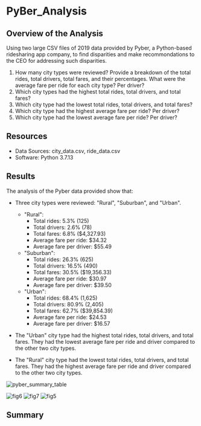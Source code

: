 # PyBer_Analysis
## Overview of the Analysis
Using two large CSV files of 2019 data provided by Pyber, a Python-based ridesharing app company, to find disparities and make recommondations to the CEO for addressing such disparities.

 1. How many city types were reviewed? Provide a breakdown of the total rides, total drivers, total fares, and their percentages. What were the average fare per ride for each city type? Per driver?
 2. Which city types had the highest total rides, total drivers, and total fares?
 3. Which city type had the lowest total rides, total drivers, and total fares?
 4. Which city type had the highest average fare per ride? Per driver?
 5. Which city type had the lowest average fare per ride? Per driver?


## Resources
 - Data Sources: city_data.csv, ride_data.csv
 - Software: Python 3.7.13

 ## Results
 
The analysis of the Pyber data provided show that:
  - Three city types were reviewed: "Rural", "Suburban", and "Urban".

    - "Rural":
        - Total rides: 5.3% (125)
        - Total drivers: 2.6% (78)
        - Total fares: 6.8% ($4,327.93)
        - Average fare per ride: $34.32
        - Average fare per driver: $55.49
    - "Suburban": 
        - Total rides: 26.3% (625)
        - Total drivers: 16.5% (490)
        - Total fares: 30.5% ($19,356.33)
        - Average fare per ride: $30.97
        - Average fare per driver: $39.50
    - "Urban": 
        - Total rides: 68.4% (1,625)
        - Total drivers: 80.9% (2,405)
        - Total fares: 62.7% ($39,854.39)
        - Average fare per ride: $24.53
        - Average fare per driver: $16.57
 - The "Urban" city type had the highest total rides, total drivers, and total fares. They had the lowest average fare per ride and driver compared to the other two city types.
 - The "Rural" city type had the lowest total rides, total drivers, and total fares. They had the highest average fare per ride and driver compared to the other two city types.
 
 ![pyber_summary_table](https://user-images.githubusercontent.com/111570965/192357973-5a6ce2b6-f13c-4207-9c93-7b06902c1181.png)


![fig6](https://user-images.githubusercontent.com/111570965/192358012-4b601840-1059-4aa6-ae6b-318d45d84b8f.png) ![fig7](https://user-images.githubusercontent.com/111570965/192358023-70abeb3c-ead3-4020-bbc2-5fd38cbafcd0.png) ![fig5](https://user-images.githubusercontent.com/111570965/192357986-b19a9e0f-595f-4e87-a980-ef5345a69b24.png)

## Summary
